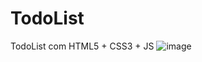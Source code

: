 # TodoList
TodoList com HTML5 + CSS3 + JS
![image](https://user-images.githubusercontent.com/48324076/83926921-2619c980-a783-11ea-8a74-a16d2b3cd8de.png)
